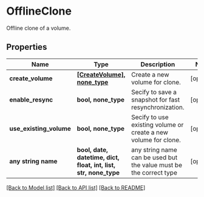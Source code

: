 # OfflineClone

Offline clone of a volume.

## Properties
Name | Type | Description | Notes
------------ | ------------- | ------------- | -------------
**create_volume** | [**[CreateVolume], none_type**](CreateVolume.md) | Create a new volume for clone. | [optional] 
**enable_resync** | **bool, none_type** | Secify to save a snapshot for fast resynchronization. | [optional] 
**use_existing_volume** | **bool, none_type** | Secify to use existing volume or create a new volume for clone. | [optional] 
**any string name** | **bool, date, datetime, dict, float, int, list, str, none_type** | any string name can be used but the value must be the correct type | [optional]

[[Back to Model list]](../README.md#documentation-for-models) [[Back to API list]](../README.md#documentation-for-api-endpoints) [[Back to README]](../README.md)


